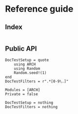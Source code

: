 # Reference guide
## Index

```@index
```

## Public API
```@meta
DocTestSetup = quote
    using ARCH
    using Random
    Random.seed!(1)
end
DocTestFilters = r".*[0-9\.]"
```

```@autodocs
Modules = [ARCH]
Private = false
```

```@meta
DocTestSetup = nothing
DocTestFilters = nothing
```
